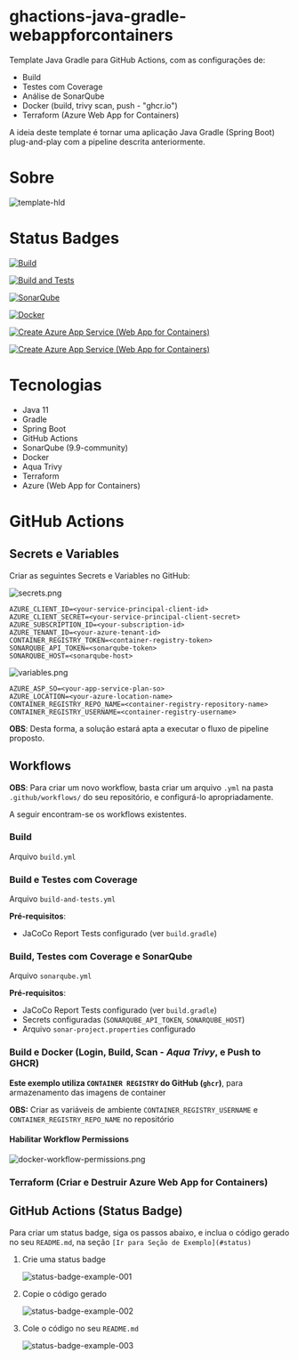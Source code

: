 # ghactions-java-gradle-webappforcontainers
Template Java Gradle para GitHub Actions, com as configurações de:

- Build
- Testes com Coverage
- Análise de SonarQube
- Docker (build, trivy scan, push - "ghcr.io")
- Terraform (Azure Web App for Containers)

A ideia deste template é tornar uma aplicação Java Gradle (Spring Boot) plug-and-play com a pipeline descrita anteriormente.

# Sobre

![template-hld](./screenshots/template-hld.png)


# Status Badges

[![Build](https://github.com/rapharw/ghactions-java-gradle-webappforcontainers/actions/workflows/build.yml/badge.svg)](https://github.com/rapharw/ghactions-java-gradle-webappforcontainers/actions/workflows/build.yml)

[![Build and Tests](https://github.com/rapharw/ghactions-java-gradle-webappforcontainers/actions/workflows/build-and-tests.yml/badge.svg)](https://github.com/rapharw/ghactions-java-gradle-webappforcontainers/actions/workflows/build-and-tests.yml)

[![SonarQube](https://github.com/rapharw/ghactions-java-gradle-webappforcontainers/actions/workflows/sonarqube.yml/badge.svg)](https://github.com/rapharw/ghactions-java-gradle-webappforcontainers/actions/workflows/sonarqube.yml)

[![Docker](https://github.com/rapharw/ghactions-java-gradle-webappforcontainers/actions/workflows/docker.yml/badge.svg)](https://github.com/rapharw/ghactions-java-gradle-webappforcontainers/actions/workflows/docker.yml)

[![Create Azure App Service (Web App for Containers)](https://github.com/rapharw/ghactions-java-gradle-webappforcontainers/actions/workflows/az-webappforcontainers-create.yml/badge.svg)](https://github.com/rapharw/ghactions-java-gradle-webappforcontainers/actions/workflows/az-webappforcontainers-create.yml)

[![Create Azure App Service (Web App for Containers)](https://github.com/rapharw/ghactions-java-gradle-webappforcontainers/actions/workflows/az-webappforcontainers-create.yml/badge.svg)](https://github.com/rapharw/ghactions-java-gradle-webappforcontainers/actions/workflows/az-webappforcontainers-create.yml)

# Tecnologias

- Java 11
- Gradle
- Spring Boot
- GitHub Actions
- SonarQube (9.9-community)
- Docker
- Aqua Trivy
- Terraform
- Azure (Web App for Containers)

# GitHub Actions 

## Secrets e Variables

Criar as seguintes Secrets e Variables no GitHub:

![secrets.png](screenshots/secrets.png)

```properties
AZURE_CLIENT_ID=<your-service-principal-client-id>
AZURE_CLIENT_SECRET=<your-service-principal-client-secret>
AZURE_SUBSCRIPTION_ID=<your-subscription-id>
AZURE_TENANT_ID=<your-azure-tenant-id>
CONTAINER_REGISTRY_TOKEN=<container-registry-token>
SONARQUBE_API_TOKEN=<sonarqube-token>
SONARQUBE_HOST=<sonarqube-host>
```

![variables.png](screenshots/variables.png)

```properties
AZURE_ASP_SO=<your-app-service-plan-so>
AZURE_LOCATION=<your-azure-location-name>
CONTAINER_REGISTRY_REPO_NAME=<container-registry-repository-name>
CONTAINER_REGISTRY_USERNAME=<container-registry-username>
```

**OBS**: Desta forma, a solução estará apta a executar o fluxo de pipeline proposto.

## Workflows

**OBS**: Para criar um novo workflow, basta criar um arquivo `.yml` na pasta `.github/workflows/` do seu repositório, e configurá-lo apropriadamente.

A seguir encontram-se os workflows existentes.

### Build

Arquivo `build.yml`

### Build e Testes com Coverage

Arquivo `build-and-tests.yml`

**Pré-requisitos**:

- JaCoCo Report Tests configurado (ver `build.gradle`)

### Build, Testes com Coverage e SonarQube

Arquivo `sonarqube.yml`

**Pré-requisitos**:

- JaCoCo Report Tests configurado (ver `build.gradle`)
- Secrets configuradas (`SONARQUBE_API_TOKEN`, `SONARQUBE_HOST`)
- Arquivo `sonar-project.properties` configurado

### Build e Docker (Login, Build, Scan - _Aqua Trivy_, e Push to GHCR)

**Este exemplo utiliza `CONTAINER REGISTRY` do GitHub (`ghcr`)**, para armazenamento das imagens de container

**OBS:** Criar as variáveis de ambiente `CONTAINER_REGISTRY_USERNAME` e `CONTAINER_REGISTRY_REPO_NAME` no repositório

#### Habilitar Workflow Permissions

![docker-workflow-permissions.png](./screenshots/docker-workflow-permissions.png)

### Terraform (Criar e Destruir Azure Web App for Containers)



## GitHub Actions (Status Badge)

Para criar um status badge, siga os passos abaixo, e inclua o código gerado no seu `README.md`, na seção `[Ir para Seção de Exemplo](#status)`

1. Crie uma status badge

    ![status-badge-example-001](./screenshots/status-badge-example-001.png)

2. Copie o código gerado

    ![status-badge-example-002](./screenshots/status-badge-example-002.png)

3. Cole o código no seu `README.md`

    ![status-badge-example-003](./screenshots/status-badge-example-003.png)

